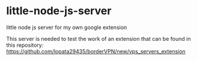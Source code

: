 # little-node-js-server
little node js server for my own google extension

This server is needed to test the work of an extension that can be found in this repository: https://github.com/lopata29435/borderVPN/new/vps_servers_extension
